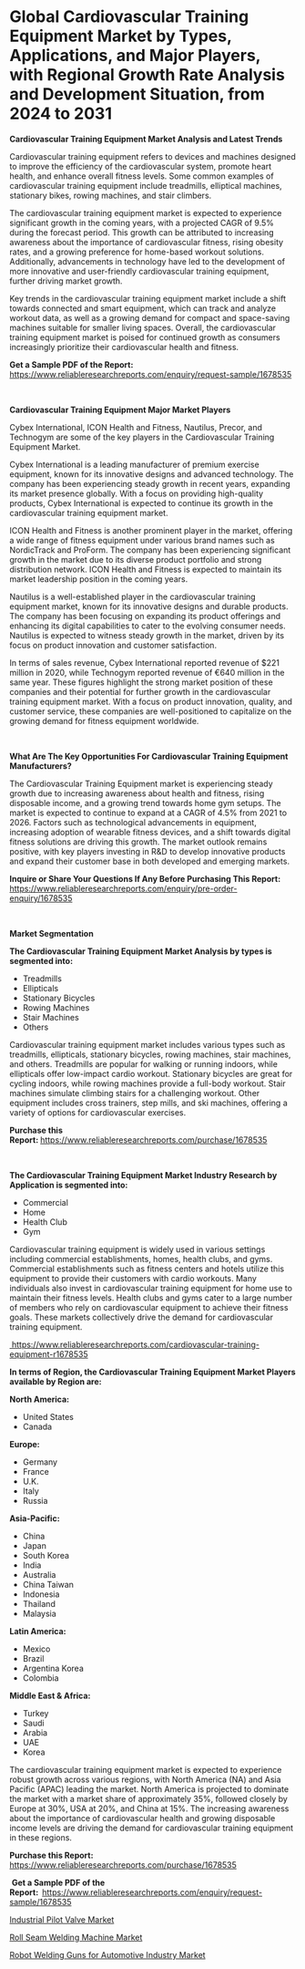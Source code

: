 <p><h1>Global Cardiovascular Training Equipment Market by Types, Applications, and Major Players, with Regional Growth Rate Analysis and Development Situation, from 2024 to 2031</h1></p><p><strong>Cardiovascular Training Equipment Market Analysis and Latest Trends</strong></p>
<p><p>Cardiovascular training equipment refers to devices and machines designed to improve the efficiency of the cardiovascular system, promote heart health, and enhance overall fitness levels. Some common examples of cardiovascular training equipment include treadmills, elliptical machines, stationary bikes, rowing machines, and stair climbers.</p><p>The cardiovascular training equipment market is expected to experience significant growth in the coming years, with a projected CAGR of 9.5% during the forecast period. This growth can be attributed to increasing awareness about the importance of cardiovascular fitness, rising obesity rates, and a growing preference for home-based workout solutions. Additionally, advancements in technology have led to the development of more innovative and user-friendly cardiovascular training equipment, further driving market growth. </p><p>Key trends in the cardiovascular training equipment market include a shift towards connected and smart equipment, which can track and analyze workout data, as well as a growing demand for compact and space-saving machines suitable for smaller living spaces. Overall, the cardiovascular training equipment market is poised for continued growth as consumers increasingly prioritize their cardiovascular health and fitness.</p></p>
<p><strong>Get a Sample PDF of the Report:&nbsp;</strong> <a href="https://www.reliableresearchreports.com/enquiry/request-sample/1678535">https://www.reliableresearchreports.com/enquiry/request-sample/1678535</a></p>
<p>&nbsp;</p>
<p><strong>Cardiovascular Training Equipment Major Market Players</strong></p>
<p><p>Cybex International, ICON Health and Fitness, Nautilus, Precor, and Technogym are some of the key players in the Cardiovascular Training Equipment Market. </p><p>Cybex International is a leading manufacturer of premium exercise equipment, known for its innovative designs and advanced technology. The company has been experiencing steady growth in recent years, expanding its market presence globally. With a focus on providing high-quality products, Cybex International is expected to continue its growth in the cardiovascular training equipment market.</p><p>ICON Health and Fitness is another prominent player in the market, offering a wide range of fitness equipment under various brand names such as NordicTrack and ProForm. The company has been experiencing significant growth in the market due to its diverse product portfolio and strong distribution network. ICON Health and Fitness is expected to maintain its market leadership position in the coming years.</p><p>Nautilus is a well-established player in the cardiovascular training equipment market, known for its innovative designs and durable products. The company has been focusing on expanding its product offerings and enhancing its digital capabilities to cater to the evolving consumer needs. Nautilus is expected to witness steady growth in the market, driven by its focus on product innovation and customer satisfaction.</p><p>In terms of sales revenue, Cybex International reported revenue of $221 million in 2020, while Technogym reported revenue of €640 million in the same year. These figures highlight the strong market position of these companies and their potential for further growth in the cardiovascular training equipment market. With a focus on product innovation, quality, and customer service, these companies are well-positioned to capitalize on the growing demand for fitness equipment worldwide.</p></p>
<p>&nbsp;</p>
<p><strong>What Are The Key Opportunities For Cardiovascular Training Equipment Manufacturers?</strong></p>
<p><p>The Cardiovascular Training Equipment market is experiencing steady growth due to increasing awareness about health and fitness, rising disposable income, and a growing trend towards home gym setups. The market is expected to continue to expand at a CAGR of 4.5% from 2021 to 2026. Factors such as technological advancements in equipment, increasing adoption of wearable fitness devices, and a shift towards digital fitness solutions are driving this growth. The market outlook remains positive, with key players investing in R&D to develop innovative products and expand their customer base in both developed and emerging markets.</p></p>
<p><strong>Inquire or Share Your Questions If Any Before Purchasing This Report:</strong> <a href="https://www.reliableresearchreports.com/enquiry/pre-order-enquiry/1678535">https://www.reliableresearchreports.com/enquiry/pre-order-enquiry/1678535</a></p>
<p>&nbsp;</p>
<p><strong>Market Segmentation</strong></p>
<p><strong>The Cardiovascular Training Equipment Market Analysis by types is segmented into:</strong></p>
<p><ul><li>Treadmills</li><li>Ellipticals</li><li>Stationary Bicycles</li><li>Rowing Machines</li><li>Stair Machines</li><li>Others</li></ul></p>
<p><p>Cardiovascular training equipment market includes various types such as treadmills, ellipticals, stationary bicycles, rowing machines, stair machines, and others. Treadmills are popular for walking or running indoors, while ellipticals offer low-impact cardio workout. Stationary bicycles are great for cycling indoors, while rowing machines provide a full-body workout. Stair machines simulate climbing stairs for a challenging workout. Other equipment includes cross trainers, step mills, and ski machines, offering a variety of options for cardiovascular exercises.</p></p>
<p><strong>Purchase this Report:&nbsp;</strong><a href="https://www.reliableresearchreports.com/purchase/1678535">https://www.reliableresearchreports.com/purchase/1678535</a></p>
<p>&nbsp;</p>
<p><strong>The Cardiovascular Training Equipment Market Industry Research by Application is segmented into:</strong></p>
<p><ul><li>Commercial</li><li>Home</li><li>Health Club</li><li>Gym</li></ul></p>
<p><p>Cardiovascular training equipment is widely used in various settings including commercial establishments, homes, health clubs, and gyms. Commercial establishments such as fitness centers and hotels utilize this equipment to provide their customers with cardio workouts. Many individuals also invest in cardiovascular training equipment for home use to maintain their fitness levels. Health clubs and gyms cater to a large number of members who rely on cardiovascular equipment to achieve their fitness goals. These markets collectively drive the demand for cardiovascular training equipment.</p></p>
<p><a href="https://www.reliableresearchreports.com/cardiovascular-training-equipment-r1678535">&nbsp;https://www.reliableresearchreports.com/cardiovascular-training-equipment-r1678535</a></p>
<p><strong>In terms of Region, the Cardiovascular Training Equipment Market Players available by Region are:</strong></p>
<p>
    <p> <strong> North America: </strong>
        <ul>
            <li>United States</li>
            <li>Canada</li>
        </ul>
        </p> 
    <p> <strong> Europe: </strong>
        <ul>
            <li>Germany</li>
            <li>France</li>
            <li>U.K.</li>
            <li>Italy</li>
            <li>Russia</li>
        </ul>
        </p> 
    <p> <strong> Asia-Pacific: </strong>
        <ul>
            <li>China</li>
            <li>Japan</li>
            <li>South Korea</li>
            <li>India</li>
            <li>Australia</li>
            <li>China Taiwan</li>
            <li>Indonesia</li>
            <li>Thailand</li>
            <li>Malaysia</li>
        </ul>
        </p> 
    <p> <strong> Latin America: </strong>
        <ul>
            <li>Mexico</li>
            <li>Brazil</li>
            <li>Argentina Korea</li>
            <li>Colombia</li>
        </ul>
        </p> 
    <p> <strong> Middle East & Africa: </strong>
        <ul>
            <li>Turkey</li>
            <li>Saudi</li>
            <li>Arabia</li>
            <li>UAE</li>
            <li>Korea</li>
        </ul>
    </p>
    </p>
<p><p>The cardiovascular training equipment market is expected to experience robust growth across various regions, with North America (NA) and Asia Pacific (APAC) leading the market. North America is projected to dominate the market with a market share of approximately 35%, followed closely by Europe at 30%, USA at 20%, and China at 15%. The increasing awareness about the importance of cardiovascular health and growing disposable income levels are driving the demand for cardiovascular training equipment in these regions.</p></p>
<p><strong>Purchase this Report: </strong><a href="https://www.reliableresearchreports.com/purchase/1678535">https://www.reliableresearchreports.com/purchase/1678535</a></p>
<p>&nbsp;<strong>Get a Sample PDF of the Report:&nbsp;&nbsp;</strong><a href="https://www.reliableresearchreports.com/enquiry/request-sample/1678535">https://www.reliableresearchreports.com/enquiry/request-sample/1678535</a></p>
<p><strong></strong></p>
<p><p><a href="https://github.com/sowravmitra0/Market-Research-Report-List-1/blob/main/industrial-pilot-valve-market.md">Industrial Pilot Valve Market</a></p><p><a href="https://github.com/kaiserrayhan25/Market-Research-Report-List-1/blob/main/roll-seam-welding-machine-market.md">Roll Seam Welding Machine Market</a></p><p><a href="https://github.com/maesanjaya8/Market-Research-Report-List-1/blob/main/robot-welding-guns-for-automotive-industry-market.md">Robot Welding Guns for Automotive Industry Market</a></p></p>